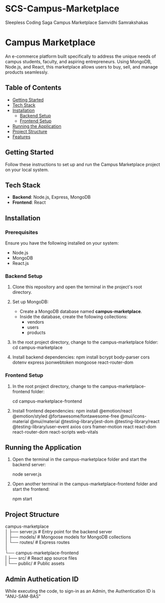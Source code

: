 # SCS-Campus-Marketplace
 Sleepless Coding Saga Campus Marketplace Samvidhi Samrakshakas

# Campus Marketplace

An e-commerce platform built specifically to address the unique needs of campus students, faculty, and aspiring entrepreneurs. Using MongoDB, Node.js, and React, this marketplace allows users to buy, sell, and manage products seamlessly.

## Table of Contents
- [Getting Started](#getting-started)
- [Tech Stack](#tech-stack)
- [Installation](#installation)
  - [Backend Setup](#backend-setup)
  - [Frontend Setup](#frontend-setup)
- [Running the Application](#running-the-application)
- [Project Structure](#project-structure)
- [Features](#features)

## Getting Started
Follow these instructions to set up and run the Campus Marketplace project on your local system.

## Tech Stack
- **Backend**: Node.js, Express, MongoDB
- **Frontend**: React

## Installation

### Prerequisites
Ensure you have the following installed on your system:
- Node.js
- MongoDB
- React.js

### Backend Setup

1. Clone this repository and open the terminal in the project's root directory.
2. Set up MongoDB:
   - Create a MongoDB database named **campus-marketplace**.
   - Inside the database, create the following collections:
     - vendors
     - users
     - products

3. In the root project directory, change to the campus-marketplace folder:
   cd campus-marketplace

4. Install backend dependencies:
   npm install bcrypt body-parser cors dotenv express jsonwebtoken mongoose react-router-dom


### Frontend Setup

1. In the root project directory, change to the campus-marketplace-frontend folder:
   
   cd campus-marketplace-frontend
   

2. Install frontend dependencies:
   npm install @emotion/react @emotion/styled @fortawesome/fontawesome-free @mui/icons-material @mui/material @testing-library/jest-dom @testing-library/react @testing-library/user-event axios cors framer-motion react react-dom react-router-dom react-scripts web-vitals

## Running the Application

1. Open the terminal in the campus-marketplace folder and start the backend server:
   
   node server.js
  

3. Open another terminal in the campus-marketplace-frontend folder and start the frontend:
   
   npm start
   

## Project Structure


campus-marketplace<br>
│   ├── server.js               # Entry point for the backend server<br> 
│   ├── models/                 # Mongoose models for MongoDB collections<br> 
│   └── routes/                 # Express routes<br> 
│<br>
└── campus-marketplace-frontend<br>
|    ├── src/                    # React app source files<br>
|    └── public/                 # Public assets<br>

## Admin Authetication ID


While executing the code, to sign-in as an Admin, the Authentication ID is "ANU-SAM-BAS"
